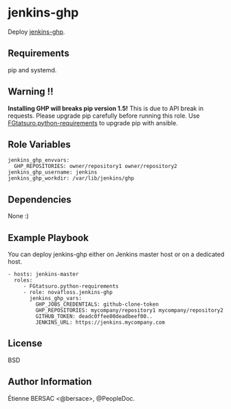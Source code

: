 jenkins-ghp
===========

Deploy [jenkins-ghp](https://github.com/novafloss/jenkins-ghp).


Requirements
------------

pip and systemd.


Warning :bangbang:
------------------

**Installing GHP will breaks pip version 1.5!** This is due to API break in
requests. Please upgrade pip carefully before running this role. Use
[FGtatsuro.python-requirements](https://galaxy.ansible.com/FGtatsuro/python-requirements/)
to upgrade pip with ansible.


Role Variables
--------------

    jenkins_ghp_envvars:
      GHP_REPOSITORIES: owner/repository1 owner/repository2
    jenkins_ghp_username: jenkins
    jenkins_ghp_workdir: /var/lib/jenkins/ghp


Dependencies
------------

None :)


Example Playbook
----------------

You can deploy jenkins-ghp either on Jenkins master host or on a dedicated
host.

    - hosts: jenkins-master
      roles:
         - FGtatsuro.python-requirements
         - role: novafloss.jenkins-ghp
           jenkins_ghp_vars:
             GHP_JOBS_CREDENTIALS: github-clone-token
             GHP_REPOSITORIES: mycompany/repository1 mycompany/repository2
             GITHUB_TOKEN: deadc0ffee00deadbeef00..
             JENKINS_URL: https://jenkins.mycompany.com


License
-------

BSD


Author Information
------------------

Étienne BERSAC <@bersace>, @PeopleDoc.
